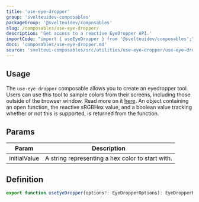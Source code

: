 ```yaml
---
title: 'use-eye-dropper'
group: 'svelteuidev-composables'
packageGroup: '@svelteuidev/composables'
slug: /composables/use-eye-dropper/
description: 'Get access to a reactive EyeDropper API.'
importCode: "import { useEyeDropper } from '@svelteuidev/composables';"
docs: 'composables/use-eye-dropper.md'
source: 'svelteui-composables/src/utilities/use-eye-dropper/use-eye-dropper.ts'
---
```


<script lang='ts'>
    import { Demo, ComposableDemos } from '@svelteuidev/demos';
</script>

## Usage

The `use-eye-dropper` composable allows you to create an eyedropper tool. Users can use this tool to sample colors from their screens, including those outside of the browser window. Read more on it [here](https://developer.mozilla.org/en-US/docs/Web/API/EyeDropper_API). An object containing an open function, the reactive sRGBHex value, and a boolean value tracking whether or not this is supported, is returned from the function.

<Demo demo={ComposableDemos.useEyeDropperDemo.usage} />

## Params

| Param        | Description                                      |
| ------------ | ------------------------------------------------ |
| initialValue | A string representing a hex color to start with. |

## Definition

```js
export function useEyeDropper(options?: EyeDropperOptions): EyeDropperReturn;
```
